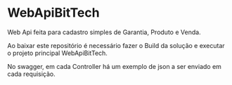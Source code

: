 # WebApiBitTech
Web Api feita para cadastro simples de Garantia, Produto e Venda.

Ao baixar este repositório é necessário fazer o Build da solução e executar o projeto principal WebApiBitTech.

No swagger, em cada Controller há um exemplo de json a ser enviado em cada requisição.
